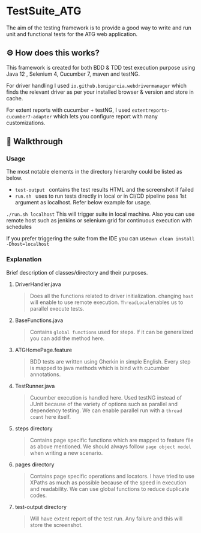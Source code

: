 # TestSuite_ATG

The aim of the testing framework is to provide a good way to write and run unit and functional tests for the ATG web application.

## ⚙️ How does this works?

This framework is created for both BDD & TDD test execution purpose using Java 12 , Selenium 4, Cucumber 7, maven and testNG.

For driver handling I used `io.github.bonigarcia.webdrivermanager` which finds the relevant driver as per your installed browser & version and store in cache.

For extent reports with cucumber + testNG, I used `extentreports-cucumber7-adapter` which lets you configure report with many customizations.


## 💬 Walkthrough

### Usage

The most notable elements in the directory hierarchy could be listed as below.

- `test-output `
contains the test results HTML and the screenshot if failed
- `run.sh `
uses to run tests directly in local or in CI/CD pipeline pass 1st argument as localhost. Refer below example for usage.

`./run.sh localhost` This will trigger suite in local machine. Also you can use remote host such as jenkins or selenium grid for continuous execution with schedules

If you prefer triggering the suite from the IDE you can use`mvn clean install -Dhost=localhost`

### Explanation

Brief description of classes/directory and their purposes.

1. DriverHandler.java
    > Does all the functions related to driver initialization. changing `host` will enable to use remote execution. `ThreadLocal`enables us to parallel execute tests. 


2. BaseFunctions.java
    > Contains `global functions` used for steps. If it can be generalized you can add the method here.   


3. ATGHomePage.feature
    > BDD tests are written using Gherkin in simple English. Every step is mapped to java methods which is bind with cucumber annotations.
    

4. TestRunner.java
    > Cucumber execution is handled here. Used testNG instead of JUnit because of the variety of options such as parallel and dependency testing. We can enable parallel run with a `thread count` here itself.

4. steps directory
   > Contains page specific functions which are mapped to feature file as above mentioned. We should always follow `page object model` when writing a new scenario.

4. pages directory
   > Contains page specific operations and locators. I have tried to use XPaths as much as possible because of the speed in execution and readability. We can use global functions to reduce duplicate codes.

4. test-output directory
   > Will have extent report of the test run. Any failure and this will store the screenshot.




